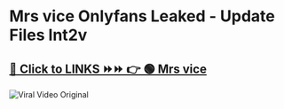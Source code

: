 
 # Mrs vice Onlyfans Leaked - Update Files lnt2v

## <h2><a href="https://clipsfans.com/Mrs_vice&ref=git">🔗 Click to LINKS ⏩⏩ 👉 🟢 Mrs vice </a></h2>

<a href="https://clipsfans.com/Mrs_vice&ref=git" rel="nofollow" data-target="animated-image.originalLink"><img src="https://i.ibb.co.com/xMMVF88/686577567.gif" alt="Viral Video Original" style="max-width: 100%; display: inline-block;" data-target="animated-image.originalImage"></a>

